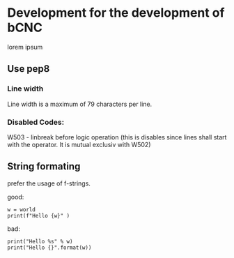 # Development for the development of bCNC

lorem ipsum

## Use pep8 

### Line width
Line width is a maximum of 79 characters per line. 


### Disabled Codes:
W503 - linbreak before logic operation (this is disables since lines shall start with the operator. It is mutual exclusiv with W502)

## String formating

prefer the usage of f-strings. 

good:
``` 
w = world
print(f"Hello {w}" )
```
bad:
```
print("Hello %s" % w)
print("Hello {}".format(w))
```


